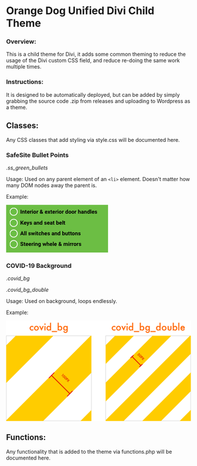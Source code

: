# Orange Dog Unified Divi Child Theme
### Overview:

This is a child theme for Divi, it adds some common theming to reduce the usage of the Divi custom CSS field, and reduce re-doing the same work multiple times.

### Instructions:
It is designed to be automatically deployed, but can be added by simply grabbing the source code .zip from releases and uploading to Wordpress as a theme.




## Classes:

Any CSS classes that add styling via style.css will be documented here.



### SafeSite Bullet Points

*.ss_green_bullets*

Usage: Used on any parent element of an `<li>` element. Doesn't matter how many DOM nodes away the parent is.

Example:

![ss_green_bullets_screenshot](README.assets/ss_green_bullets_screenshot.png)



### COVID-19 Background

*.covid_bg*

*.covid_bg_double*

Usage: Used on background, loops endlessly.

Example:

![covid_combined-8319378](README.assets/covid_combined-8319378.png)



## Functions:

Any functionality that is added to the theme via functions.php will be documented here.
